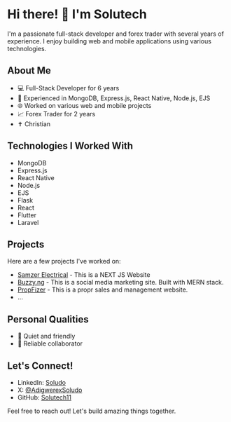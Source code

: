 # Hi there! 👋 I'm Solutech

I'm a passionate full-stack developer and forex trader with several years of experience. I enjoy building web and mobile applications using various technologies.

## About Me

- 💻 Full-Stack Developer for 6 years
- 📱 Experienced in MongoDB, Express.js, React Native, Node.js, EJS
- 🌐 Worked on various web and mobile projects
- 📈 Forex Trader for 2 years
- ✝️ Christian

## Technologies I Worked With

- MongoDB
- Express.js
- React Native
- Node.js
- EJS
- Flask
- React
- Flutter
- Laravel 

## Projects

Here are a few projects I've worked on:

- [Samzer Electrical]([Buzzy](https://samzerelectrical.com)) - This is a NEXT JS Website
- [Buzzy.ng](https://www.buzzy.ng) - This is a social media marketing site. Built with MERN stack.
- [PropFizer](https://www.propfizer.com) - This is a propr sales and management website.
- ...

## Personal Qualities

- 🤫 Quiet and friendly
- 🤝 Reliable collaborator

## Let's Connect!

- LinkedIn: [Soludo](#)
- X: [@AdigwerexSoludo](https://twitter.com/AdigwerexSoludo)
- GitHub: [Solutech11](https://github.com/Solutech11)

Feel free to reach out! Let's build amazing things together.
